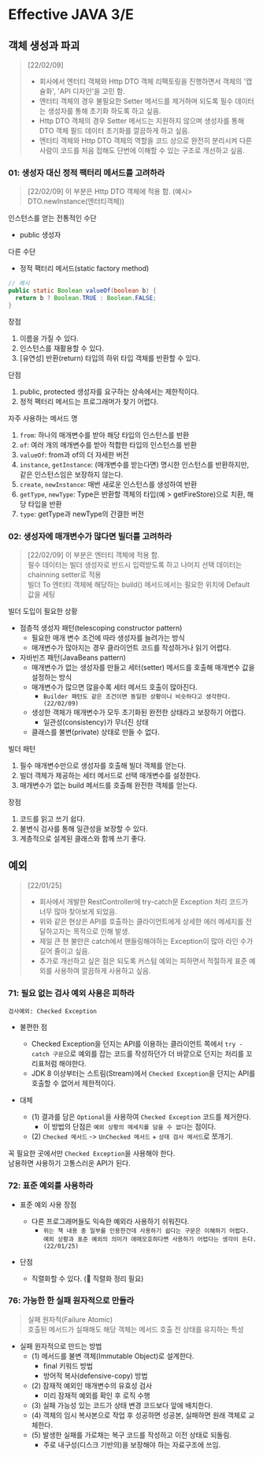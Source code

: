 # Effective JAVA 3/E

## 객체 생성과 파괴

> [22/02/09]  
>
> - 회사에서 엔터티 객체와 Http DTO 객체 리팩토링을 진행하면서 객체의 '캡슐화', 'API 디자인'을 고민 함.
> - 엔터티 객체의 경우 불필요한 Setter 메서드를 제거하며 되도록 필수 데이터는 생성자를 통해 초기화 하도록 하고 싶음.
> - Http DTO 객체의 경우 Setter 메서드는 지원하지 않으며 생성자를 통해 DTO 객체 필드 데이터 초기화를 깔끔하게 하고 싶음.
> - 엔터티 객체와 Http DTO 객체의 역할을 코드 상으로 완전히 분리시켜 다른 사람이 코드를 처음 접해도 단번에 이해할 수 있는 구조로 개선하고 싶음.

### 01: 생성자 대신 정적 팩터리 메서드를 고려하라

> [22/02/09] 이 부분은 Http DTO 객체에 적용 함. (예시> DTO.newInstance(엔터티객체))

인스턴스를 얻는 전통적인 수단

- public 생성자

다른 수단

- 정적 팩터리 메서드(static factory method)

```java
// 예시
public static Boolean valueOf(boolean b) {
  return b ? Boolean.TRUE : Boolean.FALSE;
}
```

장점

1. 이름을 가질 수 있다.
2. 인스턴스를 재활용할 수 있다.
3. [유연성] 반환(return) 타입의 하위 타입 객체를 반환할 수 있다.

단점

1. public, protected 생성자를 요구하는 상속에서는 제한적이다.
2. 정적 팩터리 메서드는 프로그래머가 찾기 어렵다.

자주 사용하는 메서드 명

1. `from`: 하나의 매개변수를 받아 해당 타입의 인스턴스를 반환
2. `of`: 여러 개의 매개변수를 받아 적합한 타입의 인스턴스를 반환
3. `valueOf`: from과 of의 더 자세한 버전
4. `instance`, `getInstance`: (매개변수를 받는다면) 명시한 인스턴스를 반환하지만, 같은 인스턴스임은 보장하지 않는다.
5. `create`, `newInstance`: 매번 새로운 인스턴스를 생성하여 반환
6. `getType`, `newType`: Type은 반환할 객체의 타입(예 > getFireStore)으로 치환, 해당 타입을 반환
7. `type`: getType과 newType의 간결한 버전

### 02: 생성자에 매개변수가 많다면 빌더를 고려하라

> [22/02/09] 이 부분은 엔터티 객체에 적용 함.  
> 필수 데이터는 빌더 생성자로 반드시 입력받도록 하고 나머지 선택 데이터는 chainning setter로 적용  
> 빌더 To 엔터티 객체에 해당하는 build() 메서드에서는 필요한 위치에 Default 값을 세팅

빌더 도입이 필요한 상황

- 점층적 생성자 패턴(telescoping constructor pattern)
  - 필요한 매개 변수 조건에 따라 생성자를 늘려가는 방식
  - 매개변수가 많아지는 경우 클라이언트 코드를 작성하거나 읽기 어렵다.
- 자바빈즈 패턴(JavaBeans pattern)
  - 매개변수가 없는 생성자를 만들고 세터(setter) 메서드를 호출해 매개변수 값을 설정하는 방식
  - 매개변수가 많으면 많을수록 세터 메서드 호출이 많아진다.
    - `Builder 패턴도 같은 조건이면 동일한 상황이니 비슷하다고 생각한다. (22/02/09)`
  - 생성한 객체가 매개변수가 모두 초기화된 완전한 상태라고 보장하기 어렵다.
    - 일관성(consistency)가 무너진 상태
  - 클래스를 불변(private) 상태로 만들 수 없다.

빌더 패턴

1. 필수 매개변수만으로 생성자를 호출해 빌더 객체를 얻는다.
2. 빌더 객체가 제공하는 세터 메서드로 선택 매개변수를 설정한다.
3. 매개변수가 없는 build 메서드를 호출해 완전한 객체를 얻는다.

장점

1. 코드를 읽고 쓰기 쉽다.
2. 불변식 검사를 통해 일관성을 보장할 수 있다.
3. 계층적으로 설계된 클래스와 함께 쓰기 좋다.

## 예외

> [22/01/25]  
>
> - 회사에서 개발한 RestController에 try-catch문 Exception 처리 코드가 너무 많아 찾아보게 되었음.
> - 위와 같은 현상은 API를 호출하는 클라이언트에게 상세한 에러 메세지를 전달하고자는 목적으로 인해 발생.
> - 제일 큰 현 불만은 catch에서 핸들링해야하는 Exception이 많아 라인 수가 길어 줄이고 싶음.
> - 추가로 개선하고 싶은 점은 되도록 커스텀 예외는 피하면서 적절하게 표준 예외를 사용하여 깔끔하게 사용하고 싶음.

### 71: 필요 없는 검사 예외 사용은 피하라  

`검사예외: Checked Exception`  

- 불편한 점
  - Checked Exception을 던지는 API를 이용하는 클라이언트 쪽에서 `try - catch 구문`으로 예외를 잡는 코드를 작성하던가 더 바깥으로 던지는 처리를 꼬리표처럼 해야한다.  
  - JDK 8 이상부터는 스트림(Stream)에서 `Checked Exception`을 던지는 API를 호출할 수 없어서 제한적이다.

- 대체
  - (1) 결과를 담은 `Optional`을 사용하여 `Checked Exception` 코드를 제거한다.
    - 이 방법의 단점은 `예외 상황의 메세지를 담을 수 없다`는 점이다.
  - (2) `Checked 메서드` -> `UnChecked 메서드` + `상태 검사 메서드`로 쪼개기.

꼭 필요한 곳에서만 `Checked Exception`을 사용해야 한다.  
남용하면 사용하기 고통스러운 API가 된다.  

### 72: 표준 예외를 사용하라

- 표준 예외 사용 장점
  - 다른 프로그래머들도 익숙한 예외라 사용하기 쉬워진다.
    - `위는 책 내용 중 일부를 인용한건데 사용하기 쉽다는 구문은 이해하기 어렵다. 예외 상황과 표준 예외의 의미가 애매모호하다면 사용하기 어렵다는 생각이 든다. (22/01/25)`

- 단점
  - 직렬화할 수 있다. (🔴 직렬화 정리 필요)

### 76: 가능한 한 실패 원자적으로 만들라

> 실패 원자적(Failure Atomic)  
> 호출된 메서드가 실패해도 해당 객체는 메서드 호출 전 상태를 유지하는 특성

- 실패 원자적으로 만드는 방법
  - (1) 메서드를 불변 객체(Immutable Object)로 설계한다.
    - final 키워드 방법
    - 방어적 복사(defensive-copy) 방법
  - (2) 잠재적 예외인 매개변수의 유효성 검사
    - 미리 잠재적 예외를 확인 후 로직 수행
  - (3) 실패 가능성 있는 코드가 상태 변경 코드보다 앞에 배치한다.
  - (4) 객체의 임시 복사본으로 작업 후 성공하면 성공본, 실패하면 원래 객체로 교체한다.
  - (5) 발생한 실패를 가로채는 복구 코드를 작성하고 이전 상태로 되돌림.
    - 주로 내구성(디스크 기반의)을 보장해야 하는 자료구조에 쓰임.